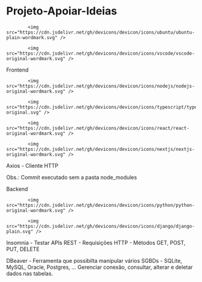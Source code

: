 # Projeto-Apoiar-Ideias


            <img src="https://cdn.jsdelivr.net/gh/devicons/devicon/icons/ubuntu/ubuntu-plain-wordmark.svg" />

            <img src="https://cdn.jsdelivr.net/gh/devicons/devicon/icons/vscode/vscode-original-wordmark.svg" />


Frontend

            <img src="https://cdn.jsdelivr.net/gh/devicons/devicon/icons/nodejs/nodejs-original-wordmark.svg" />
                      
            <img src="https://cdn.jsdelivr.net/gh/devicons/devicon/icons/typescript/typescript-original.svg" />
                      
            <img src="https://cdn.jsdelivr.net/gh/devicons/devicon/icons/react/react-original-wordmark.svg" />
                    
            <img src="https://cdn.jsdelivr.net/gh/devicons/devicon/icons/nextjs/nextjs-original-wordmark.svg" />

            
Axios - Cliente HTTP

Obs.:  Commit executado sem a pasta node_modules 


Backend

            <img src="https://cdn.jsdelivr.net/gh/devicons/devicon/icons/python/python-original-wordmark.svg" />
          
            <img src="https://cdn.jsdelivr.net/gh/devicons/devicon/icons/django/django-plain.svg" />

Insomnia - Testar APIs REST - Requisições HTTP - Métodos GET, POST, PUT, DELETE

DBeaver - Ferramenta que possibilta manipular vários SGBDs - SQLite, MySQL, Oracle, Postgres, ... Gerenciar conexão, consultar, alterar e deletar dados nas tabelas.
